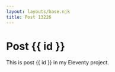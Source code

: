 ```yaml
---
layout: layouts/base.njk
title: Post 13226
---
```


# Post {{ id }}

This is post {{ id }} in my Eleventy project.
